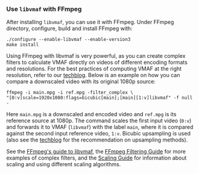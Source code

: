 ### Use `libvmaf` with FFmpeg

After installing `libvmaf`, you can use it with FFmpeg. Under FFmpeg directory, configure, build and install FFmpeg with:

```
./configure --enable-libvmaf --enable-version3
make install
```

Using FFmpeg with libvmaf is very powerful, as you can create complex filters to calculate VMAF directly on videos of different encoding formats and resolutions. For the best practices of computing VMAF at the right resolution, refer to our [techblog](https://medium.com/netflix-techblog/vmaf-the-journey-continues-44b51ee9ed12). Below is an example on how you can compare a downscaled video with its original 1080p source:

```
ffmpeg -i main.mpg -i ref.mpg -filter_complex \
"[0:v]scale=1920x1080:flags=bicubic[main];[main][1:v]libvmaf" -f null -
```

Here `main.mpg` is a downscaled and encoded video and `ref.mpg` is its reference source at 1080p. The command scales the first input video (`0:v`) and forwards it to VMAF (`libvmaf`) with the label `main`, where it is compared against the second input reference video, `1:v`. Bicubic upsampling is used (also see the [techblog](https://medium.com/netflix-techblog/vmaf-the-journey-continues-44b51ee9ed12) for the recommendation on upsampling methods).

See the [FFmpeg's guide to libvmaf](https://ffmpeg.org/ffmpeg-filters.html#libvmaf), the [FFmpeg Filtering Guide](https://trac.ffmpeg.org/wiki/FilteringGuide) for more examples of complex filters, and the [Scaling Guide](https://trac.ffmpeg.org/wiki/Scaling) for information about scaling and using different scaling algorithms.
